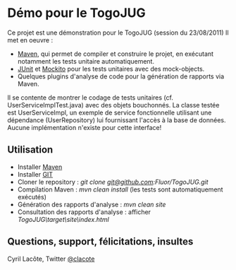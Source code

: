 Démo pour le TogoJUG
====================

Ce projet est une démonstration pour le TogoJUG (session du 23/08/2011)
Il met en oeuvre :

* [Maven](http://maven.apache.org), qui permet de compiler et construire le projet, en exécutant notamment les tests unitaire automatiquement.
* [JUnit](http://junit.sourceforge.net/) et [Mockito](http://mockito.org) pour les tests unitaires avec des mock-objects.
* Quelques plugins d'analyse de code pour la génération de rapports via Maven.

Il se contente de montrer le codage de tests unitaires (cf. UserServiceImplTest.java) avec des objets bouchonnés.
La classe testée est UserServiceImpl, un exemple de service fonctionnelle utilisant une dépendance (UserRepository) lui fournissant l'accès à la base de données. Aucune implémentation n'existe pour cette interface!

Utilisation
-----------

* Installer [Maven](http://maven.apache.org/download.html)
* Installer [GIT](http://git-scm.com/download)
* Cloner le repository : _git clone git@github.com:Fluor/TogoJUG.git_
* Compilation Maven : _mvn clean install_ (les tests sont automatiquement exécutés)
* Génération des rapports d'analyse : _mvn clean site_
* Consultation des rapports d'analyse : afficher _TogoJUG\target\site\index.html_

Questions, support, félicitations, insultes
-----------

Cyril Lacôte, Twitter [@clacote](http://www.twitter.com/clacote)